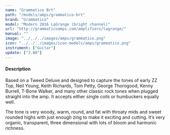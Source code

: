 ```yaml
---
name: "Grammatico Brt"
path: "/models/amps/grammatico-brt"
brand: "Grammatico"
model: "Modern 2016 LaGrange (bright channel)"
url: "http://grammaticoamps.com/amplifiers/lagrange/"
manual: ""
image: "../../../images/amps/grammatico.png"
icon: "../../../images/icon-models/amps/grammatico.png"
instrument: ["Guitar"]
update: ["2.80"]
---
```


#### Description

Based on a Tweed Deluxe and designed to capture the tones of early ZZ Top, Neil Young, Keith Richards, Tom Petty, George Thorogood, Kenny Burrell, T-Bone Walker, and many other classic rock tones when plugged straight into the amp. It accepts either single coils or humbuckers equally well.

The tone is very woody, warm, round, and fat with throaty mids and sweet rounded highs with just enough zing to make it exciting and cutting. It’s very organic, transparent, three dimensional with lots of bloom and harmonic richness.
